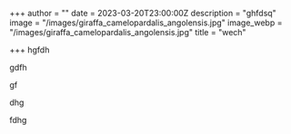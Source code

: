 +++
author = ""
date = 2023-03-20T23:00:00Z
description = "ghfdsq"
image = "/images/giraffa_camelopardalis_angolensis.jpg"
image_webp = "/images/giraffa_camelopardalis_angolensis.jpg"
title = "wech"

+++
hgfdh

gdfh

gf

dhg

fdhg
